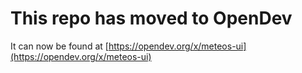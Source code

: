 # This repo has moved to OpenDev

It can now be found at [https://opendev.org/x/meteos-ui](https://opendev.org/x/meteos-ui)
